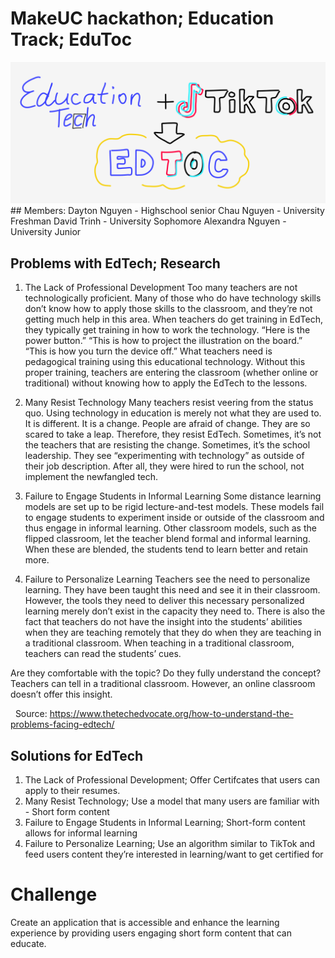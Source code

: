 # MakeUC hackathon; Education Track; EduToc
<img src= "https://github.com/Davidtrinite/EduToc/blob/a642a7ea13b22716e7d99314afe2a24043dca236/Assets/EduTok.png" width="800" />
## Members:
Dayton Nguyen - Highschool senior
Chau Nguyen - University Freshman
David Trinh - University Sophomore
Alexandra Nguyen - University Junior
 
 ## Problems  with EdTech; Research

1. The Lack of Professional Development 
Too many teachers are not technologically proficient. Many of those who do have technology skills don’t know how to apply those skills to the classroom, and they’re not getting much help in this area.
When teachers do get training in EdTech, they typically get training in how to work the technology. “Here is the power button.” “This is how to project the illustration on the board.” “This is how you turn the device off.” 
What teachers need is pedagogical training using this educational technology. Without this proper training, teachers are entering the classroom (whether online or traditional) without knowing how to apply the EdTech to the lessons.

2. Many Resist Technology
Many teachers resist veering from the status quo. Using technology in education is merely not what they are used to. It is different. It is a change. People are afraid of change. They are so scared to take a leap. Therefore, they resist EdTech.
Sometimes, it’s not the teachers that are resisting the change. Sometimes, it’s the school leadership. They see “experimenting with technology” as outside of their job description. After all, they were hired to run the school, not implement the newfangled tech.

3. Failure to Engage Students in Informal Learning
Some distance learning models are set up to be rigid lecture-and-test models. These models fail to engage students to experiment inside or outside of the classroom and thus engage in informal learning. Other classroom models, such as the flipped classroom, let the teacher blend formal and informal learning. When these are blended, the students tend to learn better and retain more.

4. Failure to Personalize Learning
Teachers see the need to personalize learning. They have been taught this need and see it in their classroom. However, the tools they need to deliver this necessary personalized learning merely don’t exist in the capacity they need to.
There is also the fact that teachers do not have the insight into the students’ abilities when they are teaching remotely that they do when they are teaching in a traditional classroom. When teaching in a traditional classroom, teachers can read the students’ cues. 

Are they comfortable with the topic? Do they fully understand the concept? Teachers can tell in a traditional classroom. However, an online classroom doesn’t offer this insight.

 
  Source: https://www.thetechedvocate.org/how-to-understand-the-problems-facing-edtech/

## Solutions for EdTech 

1. The Lack of Professional Development; 
Offer Certifcates that users can apply to their resumes. 
2. Many Resist Technology;
Use a model that many users are familiar with - Short form content
3. Failure to Engage Students in Informal Learning;
Short-form content allows for informal learning
4. Failure to Personalize Learning;
Use an algorithm similar to TikTok and feed users content they’re interested in learning/want to get certified for

# Challenge 
Create an application that is accessible and enhance the learning experience by providing users engaging short form content that can educate. 
